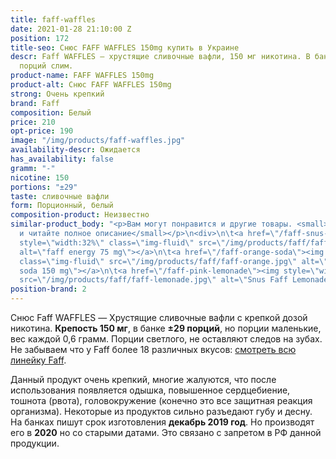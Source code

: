 ```yaml
---
title: faff-waffles
date: 2021-01-28 21:10:00 Z
position: 172
title-seo: Снюс FAFF WAFFLES 150mg купить в Украине
descr: Faff WAFFLES — хрустящие сливочные вафли, 150 мг никотина. В банке ±29 белых
  порций слим.
product-name: FAFF WAFFLES 150mg
product-alt: Снюс FAFF WAFFLES 150mg
strong: Очень крепкий
brand: Faff
composition: Белый
price: 210
opt-price: 190
image: "/img/products/faff-waffles.jpg"
availability-descr: Ожидается
has_availability: false
gramm: "-"
nicotine: 150
portions: "±29"
taste: сливочные вафли
form: Порционный, белый
composition-product: Неизвестно
similar-product_body: "<p>Вам могут понравится и другие товары. <small>Жмите на картинки
  и читайте полное описание</small></p>\n<div>\n\t<a href=\"/faff-snus-energy\"><img
  style=\"width:32%\" class=\"img-fluid\" src=\"/img/products/faff/faff-redbull.jpg\"
  alt=\"faff energy 75 mg\"></a>\n\t<a href=\"/faff-orange-soda\"><img style=\"width:32%\"
  class=\"img-fluid\" src=\"/img/products/faff/faff-orange.jpg\" alt=\"faff orange
  soda 150 mg\"></a>\n\t<a href=\"/faff-pink-lemonade\"><img style=\"width:32%\" class=\"img-fluid\"
  src=\"/img/products/faff/faff-lemonade.jpg\" alt=\"Snus Faff Lemonade 150 mg\"></a>\n</div>"
position-brand: 2
---
```


Снюс Faff WAFFLES — Хрустящие сливочные вафли с крепкой дозой никотина. **Крепость 150 мг**, в банке **±29 порций**, но порции маленькие, вес каждой 0,6 грамм. Порции светлого, не оставляют следов на зубах.<br>
Не забываем что у Faff более 18 различных вкусов: [смотреть всю линейку Faff](/faff).

Данный продукт очень крепкий, многие жалуются, что после использования появляется одышка, повышенное сердцебиение, тошнота (рвота), головокружение (конечно это все защитная реакция организма). Некоторые из продуктов сильно разъедают губу и десну.
На банках пишут срок изготовления **декабрь 2019 год**. Но производят его в **2020** но со старыми датами. Это связано с запретом в РФ данной продукции.